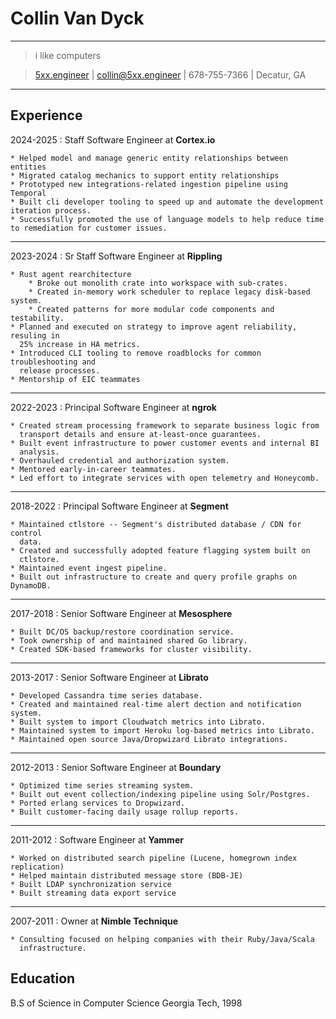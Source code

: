 Collin Van Dyck
===============

----

> i like computers

> [5xx.engineer](https://5xx.engineer) | <collin@5xx.engineer> | 678-755-7366 | Decatur, GA

----

Experience
----------

2024-2025
:   Staff Software Engineer at **Cortex.io**

    * Helped model and manage generic entity relationships between entities
    * Migrated catalog mechanics to support entity relationships
    * Prototyped new integrations-related ingestion pipeline using Temporal
    * Built cli developer tooling to speed up and automate the development iteration process.
    * Successfully promoted the use of language models to help reduce time to remediation for customer issues.

----

2023-2024
:   Sr Staff Software Engineer at **Rippling**

	* Rust agent rearchitecture
        * Broke out monolith crate into workspace with sub-crates.
        * Created in-memory work scheduler to replace legacy disk-based system.
        * Created patterns for more modular code components and testability.
	* Planned and executed on strategy to improve agent reliability, resuling in
	  25% increase in HA metrics.
	* Introduced CLI tooling to remove roadblocks for common troubleshooting and
	  release processes.
	* Mentorship of EIC teammates

----

2022-2023
:   Principal Software Engineer at **ngrok**

    * Created stream processing framework to separate business logic from
      transport details and ensure at-least-once guarantees.
    * Built event infrastructure to power customer events and internal BI
      analysis.
    * Overhauled credential and authorization system.
    * Mentored early-in-career teammates.
    * Led effort to integrate services with open telemetry and Honeycomb.

----

2018-2022
:   Principal Software Engineer at **Segment**

    * Maintained ctlstore -- Segment's distributed database / CDN for control
      data.
    * Created and successfully adopted feature flagging system built on
      ctlstore.
    * Maintained event ingest pipeline.
    * Built out infrastructure to create and query profile graphs on DynamoDB.

----

2017-2018
:   Senior Software Engineer at **Mesosphere**

    * Built DC/OS backup/restore coordination service.
    * Took ownership of and maintained shared Go library.
    * Created SDK-based frameworks for cluster visibility.

----

2013-2017
:   Senior Software Engineer at **Librato**

    * Developed Cassandra time series database.
    * Created and maintained real-time alert dection and notification system.
    * Built system to import Cloudwatch metrics into Librato.
    * Maintained system to import Heroku log-based metrics into Librato.
    * Maintained open source Java/Dropwizard Librato integrations.

----

2012-2013
:   Senior Software Engineer at **Boundary**

    * Optimized time series streaming system.
    * Built out event collection/indexing pipeline using Solr/Postgres.
    * Ported erlang services to Dropwizard.
    * Built customer-facing daily usage rollup reports.

----

2011-2012
:   Software Engineer at **Yammer**

    * Worked on distributed search pipeline (Lucene, homegrown index replication)
    * Helped maintain distributed message store (BDB-JE)
    * Built LDAP synchronization service
    * Built streaming data export service

----

2007-2011
:   Owner at **Nimble Technique**

    * Consulting focused on helping companies with their Ruby/Java/Scala
      infrastructure.


Education
----------

B.S of Science in Computer Science
Georgia Tech, 1998

